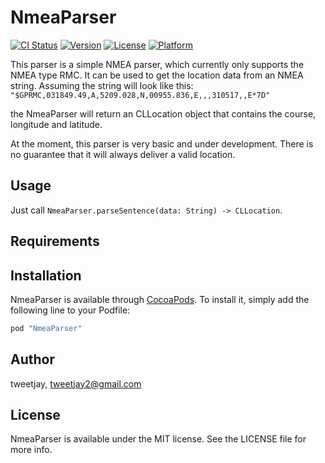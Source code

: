 # NmeaParser

[![CI Status](http://img.shields.io/travis/tweetjay/NmeaParser.svg?style=flat)](https://travis-ci.org/tweetjay/NmeaParser)
[![Version](https://img.shields.io/cocoapods/v/NmeaParser.svg?style=flat)](http://cocoapods.org/pods/NmeaParser)
[![License](https://img.shields.io/cocoapods/l/NmeaParser.svg?style=flat)](http://cocoapods.org/pods/NmeaParser)
[![Platform](https://img.shields.io/cocoapods/p/NmeaParser.svg?style=flat)](http://cocoapods.org/pods/NmeaParser)

This parser is a simple NMEA parser, which currently only supports the NMEA type RMC. It can be used to get the location
data from an NMEA string. Assuming the string will look like this:
`"$GPRMC,031849.49,A,5209.028,N,00955.836,E,,,310517,,E*7D"`

the NmeaParser will return an CLLocation object that contains the course, longitude and latitude.

At the moment, this parser is very basic and under development. There is no guarantee that it will always deliver a valid
location.

## Usage

Just call `NmeaParser.parseSentence(data: String) -> CLLocation`.

## Requirements

## Installation

NmeaParser is available through [CocoaPods](http://cocoapods.org). To install
it, simply add the following line to your Podfile:

```ruby
pod "NmeaParser"
```

## Author

tweetjay, tweetjay2@gmail.com

## License

NmeaParser is available under the MIT license. See the LICENSE file for more info.
